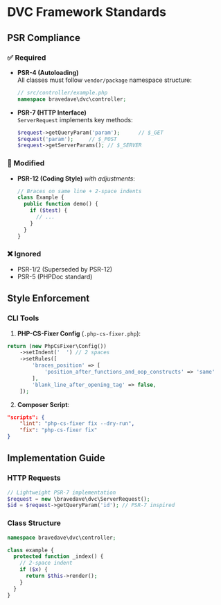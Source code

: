 # DVC Framework Standards

## PSR Compliance

### ✅ Required

- **PSR-4 (Autoloading)**  
  All classes must follow `vendor/package` namespace structure:

  ```php
  // src/controller/example.php
  namespace bravedave\dvc\controller;
  ```

- **PSR-7 (HTTP Interface)**  
  `ServerRequest` implements key methods:

  ```php
  $request->getQueryParam('param');      // $_GET
  $request('param');     // $_POST
  $request->getServerParams(); // $_SERVER
  ```

### 🔀 Modified

- **PSR-12 (Coding Style)** *with adjustments*:

  ```php
  // Braces on same line + 2-space indents
  class Example {
    public function demo() {
      if ($test) {
        // ...
      }
    }
  }
  ```

### ❌ Ignored

- PSR-1/2 (Superseded by PSR-12)
- PSR-5 (PHPDoc standard)

## Style Enforcement

### CLI Tools

1. **PHP-CS-Fixer Config** (`.php-cs-fixer.php`):

```php
return (new PhpCsFixer\Config())
    ->setIndent('  ') // 2 spaces
    ->setRules([
        'braces_position' => [
            'position_after_functions_and_oop_constructs' => 'same'
        ],
        'blank_line_after_opening_tag' => false,
    ]);
```

2. **Composer Script**:

```json
"scripts": {
    "lint": "php-cs-fixer fix --dry-run",
    "fix": "php-cs-fixer fix"
}
```

## Implementation Guide

### HTTP Requests

```php
// Lightweight PSR-7 implementation
$request = new \bravedave\dvc\ServerRequest();
$id = $request->getQueryParam('id'); // PSR-7 inspired
```

### Class Structure

```php
namespace bravedave\dvc\controller;

class example {
  protected function _index() {
    // 2-space indent
    if ($x) {
      return $this->render();
    }
  }
}
```
